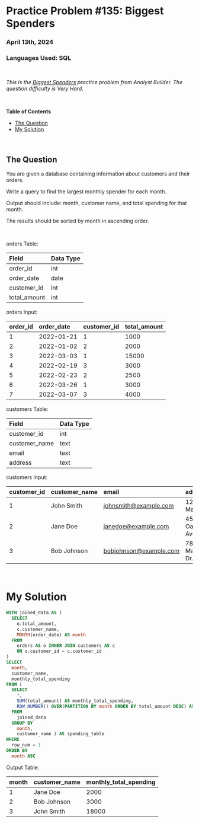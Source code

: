 # **Practice Problem #135: Biggest Spenders**
### April 13th, 2024
### Languages Used: SQL

<br>

*This is the [Biggest Spenders](https://www.analystbuilder.com/questions/biggest-spenders-jgufO) practice problem from Analyst Builder. The question difficulty is Very Hard.*

<br>

**Table of Contents**

-   [The Question](#the-question)
-   [My Solution](#my-solution)
  
<br>

## The Question

You are given a database containing information about customers and their orders.

Write a query to find the largest monthly spender for each month.

Output should include: month, customer name, and total spending for that month.

The results should be sorted by month in ascending order.

<br>

orders Table:

| Field        | Data Type |
| :----------- | :-------- |
| order_id     | int       |
| order_date   | date      |
| customer_id  | int       |
| total_amount | int       |

orders Input:

| order_id | order_date | customer_id | total_amount |
| :------- | :--------- | :---------- | :----------- |
| 1        | 2022-01-21 | 1           | 1000         |
| 2        | 2022-01-02 | 2           | 2000         |
| 3        | 2022-03-03 | 1           | 15000        |
| 4        | 2022-02-19 | 3           | 3000         |
| 5        | 2022-02-23 | 2           | 2500         |
| 6        | 2022-03-26 | 1           | 3000         |
| 7        | 2022-03-07 | 3           | 4000         |

customers Table:

| Field         | Data Type |
| :------------ | :-------- |
| customer_id   | int       |
| customer_name | text      |
| email         | text      |
| address       | text      |

customers Input:

| customer_id | customer_name | email                  | address       |
| :---------- | :------------ | :--------------------- | :------------ |
| 1           | John Smith    | johnsmith@example.com  | 123 Main St.  |
| 2           | Jane Doe      | janedoe@example.com    | 456 Oak Ave.  |
| 3           | Bob Johnson   | bobjohnson@example.com | 789 Maple Dr. |

<br>

# My Solution

``` SQL
WITH joined_data AS (
  SELECT 
    o.total_amount,
    c.customer_name,
    MONTH(order_date) AS month
  FROM 
    orders AS o INNER JOIN customers AS c
    ON o.customer_id = c.customer_id
)
SELECT
  month,
  customer_name,
  monthly_total_spending
FROM (
  SELECT
    *,
    SUM(total_amount) AS monthly_total_spending,
    ROW_NUMBER() OVER(PARTITION BY month ORDER BY total_amount DESC) AS row_num
  FROM
    joined_data
  GROUP BY 
    month,
    customer_name ) AS spending_table
WHERE
  row_num = 1
ORDER BY
  month ASC
```

Output Table:

| month | customer_name | monthly_total_spending |
| :---- | :------------ | :--------------------- |
| 1     | Jane Doe      | 2000                   |
| 2     | Bob Johnson   | 3000                   |
| 3     | John Smith    | 18000                  |